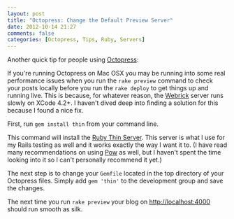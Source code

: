 ```yaml
---
layout: post
title: "Octopress: Change the Default Preview Server"
date: 2012-10-14 21:27
comments: false
categories: [Octopress, Tips, Ruby, Servers]
---
```


Another quick tip for people using [Octopress](http://octopress.org/):

If you're running Octopress on Mac OSX you may be running into some real
performance issues when you run the `rake preview` command to check your
posts locally before you run the `rake deploy` to get things up and
running live. This is because, for whatever reason, the
[Webrick](http://en.wikipedia.org/wiki/WEBrick) server runs slowly on
XCode 4.2+. I haven't dived deep into finding a solution for this
because I found a nice fix.

First, run `gem install thin` from your command line.

This command will install the [Ruby Thin Server](http://code.macournoyer.com/thin/). This server is what I use
for my Rails testing as well and it works exactly the way I want it to.
(I have read many recommendations on using [Pow](http://pow.cx/) as
well, but I haven't spent the time looking into it so I can't personally
recommend it yet.)

The next step is to change your `Gemfile` located in the top directory
of your Octopress files.  Simply add `gem 'thin'` to the development
group and save the changes. 

The next time you run `rake preview` your blog on
<http://localhost:4000> should run smooth as silk.
